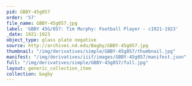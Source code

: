 ```yaml
---
pid: GBBY-45g057
order: '57'
file_name: GBBY-45g057.jpg
label: 'GBBY 45G/057: Tim Murphy: Football Player - c1921-1923'
_date: 1921-1923
object_type: glass plate negative
source: http://archives.nd.edu/Bagby/GBBY-45g057.jpg
thumbnail: "/img/derivatives/simple/GBBY-45g057/thumbnail.jpg"
manifest: "/img/derivatives/iiif/images/GBBY-45g057/manifest.json"
full: "/img/derivatives/simple/GBBY-45g057/full.jpg"
layout: generic_collection_item
collection: bagby
---
```

